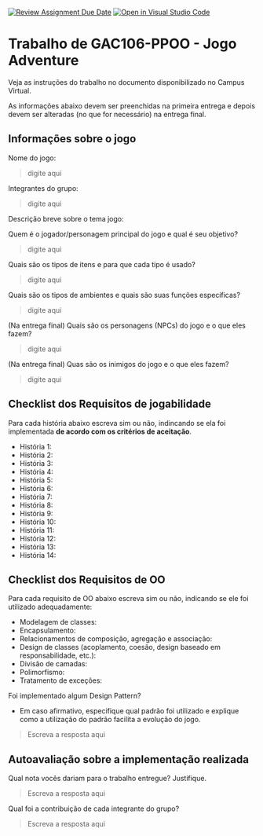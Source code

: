 [![Review Assignment Due Date](https://classroom.github.com/assets/deadline-readme-button-24ddc0f5d75046c5622901739e7c5dd533143b0c8e959d652212380cedb1ea36.svg)](https://classroom.github.com/a/KbwUgE91)
[![Open in Visual Studio Code](https://classroom.github.com/assets/open-in-vscode-718a45dd9cf7e7f842a935f5ebbe5719a5e09af4491e668f4dbf3b35d5cca122.svg)](https://classroom.github.com/online_ide?assignment_repo_id=15053635&assignment_repo_type=AssignmentRepo)
# Trabalho de GAC106-PPOO - Jogo Adventure

Veja as instruções do trabalho no documento disponibilizado no Campus Virtual.

As informações abaixo devem ser preenchidas na primeira entrega e depois devem ser alteradas (no que for necessário) na entrega final.

## Informações sobre o jogo

Nome do jogo:

> digite aqui

Integrantes do grupo:

> digite aqui

Descrição breve sobre o tema jogo:

Quem é o jogador/personagem principal do jogo e qual é seu objetivo?

> digite aqui

Quais são os tipos de itens e para que cada tipo é usado?

> digite aqui

Quais são os tipos de ambientes e quais são suas funções específicas?

> digite aqui

(Na entrega final) Quais são os personagens (NPCs) do jogo e o que eles fazem?

> digite aqui

(Na entrega final) Quas são os inimigos do jogo e o que eles fazem?

> digite aqui

## Checklist dos Requisitos de jogabilidade

Para cada história abaixo escreva sim ou não, indincando se ela foi implementada **de acordo com os critérios de aceitação**.

- História 1: 
- História 2:
- História 3:
- História 4:
- História 5:
- História 6:
- História 7:
- História 8:
- História 9:
- História 10:
- História 11:
- História 12:
- História 13:
- História 14:

## Checklist dos Requisitos de OO

Para cada requisito de OO abaixo escreva sim ou não, indicando se ele foi utilizado adequadamente:

- Modelagem de classes:
- Encapsulamento:
- Relacionamentos de composição, agregação e associação:
- Design de classes (acoplamento, coesão, design baseado em responsabilidade, etc.):
- Divisão de camadas:
- Polimorfismo:
- Tratamento de exceções:

Foi implementado algum Design Pattern?
- Em caso afirmativo, especifique qual padrão foi utilizado e explique como a utilização do padrão facilita a evolução do jogo.

> Escreva a resposta aqui

## Autoavaliação sobre a implementação realizada

Qual nota vocês dariam para o trabalho entregue? Justifique.

> Escreva a resposta aqui

Qual foi a contribuição de cada integrante do grupo?

> Escreva a resposta aqui
